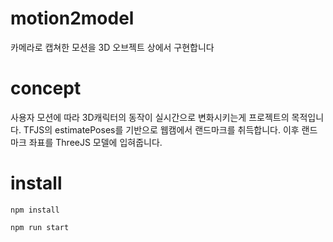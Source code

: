 # motion2model
카메라로 캡쳐한 모션을 3D 오브젝트 상에서 구현합니다

# concept
사용자 모션에 따라 3D캐릭터의 동작이 실시간으로 변화시키는게 프로젝트의 목적입니다. TFJS의 estimatePoses를 기반으로 웹캠에서 랜드마크를 취득합니다. 이후 랜드마크 좌표를 ThreeJS 모델에 입혀줍니다. 

# install

```
npm install
```

```
npm run start
```
